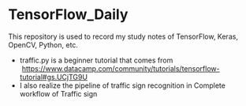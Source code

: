 # TensorFlow_Daily
This repository is used to record my study notes of TensorFlow, Keras, OpenCV, Python, etc.  
* traffic.py is a beginner tutorial that comes from  https://www.datacamp.com/community/tutorials/tensorflow-tutorial#gs.UCjTG9U
* I also realize the pipeline of traffic sign recognition in Complete workflow of Traffic sign
